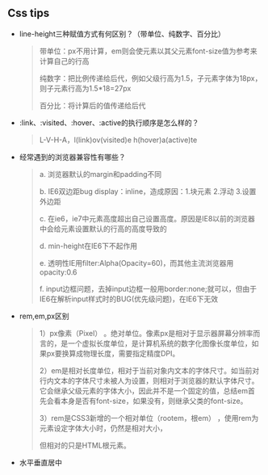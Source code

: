 ## Css tips



+ line-height三种赋值方式有何区别？（带单位、纯数字、百分比）

  > 带单位：px不用计算，em则会使元素以其父元素font-size值为参考来计算自己的行高
  >
  > 纯数字：把比例传递给后代，例如父级行高为1.5，子元素字体为18px，则子元素行高为1.5*18=27px
  >
  > 百分比：将计算后的值传递给后代

+ :link、:visited、:hover、:active的执行顺序是怎么样的？

  > L-V-H-A，l(link)ov(visited)e h(hover)a(active)te

+ 经常遇到的浏览器兼容性有哪些？

  > a. 浏览器默认的margin和padding不同
  >
  > b. IE6双边距bug display：inline，造成原因：1.块元素 2.浮动 3.设置外边距
  >
  > c. 在ie6，ie7中元素高度超出自己设置高度。原因是IE8以前的浏览器中会给元素设置默认的行高的高度导致的
  >
  > d. min-height在IE6下不起作用
  >
  > e. 透明性IE用filter:Alpha(Opacity=60)，而其他主流浏览器用 opacity:0.6
  >
  > f. input边框问题，去掉input边框一般用border:none;就可以，但由于IE6在解析input样式时的BUG(优先级问题)，在IE6下无效
+ rem,em,px区别

  > 1）px像素（Pixel） 。绝对单位。像素px是相对于显示器屏幕分辨率而言的，是一个虚拟长度单位，是计算机系统的数字化图像长度单位，如果px要换算成物理长度，需要指定精度DPI。
  >
  > 2）em是相对长度单位，相对于当前对象内文本的字体尺寸。如当前对行内文本的字体尺寸未被人为设置，则相对于浏览器的默认字体尺寸。它会继承父级元素的字体大小，因此并不是一个固定的值，总结em首先会看本身是否有font-size，如果没有，则继承父类的font-size。
  >
  > 3）rem是CSS3新增的一个相对单位（rootem，根em） ，使用rem为元素设定字体大小时，仍然是相对大小，
  >
  > 但相对的只是HTML根元素。
+ 水平垂直居中
~~~javascript

~~~
